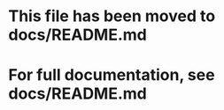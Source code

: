 # This file has been moved to docs/README.md
# For full documentation, see docs/README.md

[//]: # (Symlink for GitHub visibility) 